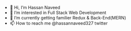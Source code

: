 - 👋 Hi, I’m Hassan Naveed
- 👀 I’m interested in Full Stack Web Development
- 🌱 I’m currently getting familier Redux & Back-End(MERN)
- 📫 How to reach me @hassannaveed327 twitter

<!---
hassannaveed327/hassannaveed327 is a ✨ special ✨ repository because its `README.md` (this file) appears on your GitHub profile.
You can click the Preview link to take a look at your changes.
--->
